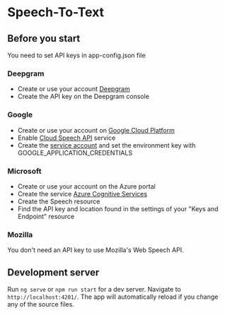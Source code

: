 # Speech-To-Text

## Before you start

You need to set API keys in app-config.json file

### Deepgram

- Create or use your account [Deepgram](https://deepgram.com/)
- Create the API key on the Deepgram console

### Google

- Create or use your account on [Google Cloud Platform](https://console.cloud.google.com/)
- Enable [Cloud Speech API](https://console.cloud.google.com/flows/enableapi?apiid=speech.googleapis.com) service
- Create the [service account](https://cloud.google.com/docs/authentication/getting-started) and set the environment key with GOOGLE_APPLICATION_CREDENTIALS

### Microsoft

- Create or use your account on the Azure portal
- Create the service [Azure Cognitive Services](https://azure.microsoft.com/fr-fr/services/cognitive-services/)
- Create the Speech resource
- Find the API key and location found in the settings of your "Keys and Endpoint" resource

### Mozilla

You don't need an API key to use Mozilla's Web Speech API.

## Development server

Run `ng serve` or `npm run start` for a dev server. Navigate to `http://localhost:4201/`. The app will automatically reload if you change any of the source files.


